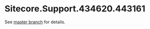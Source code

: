 # Sitecore.Support.434620.443161

See [master branch](https://github.com/sitecoresupport/Sitecore.Support.434620.443161) for details.